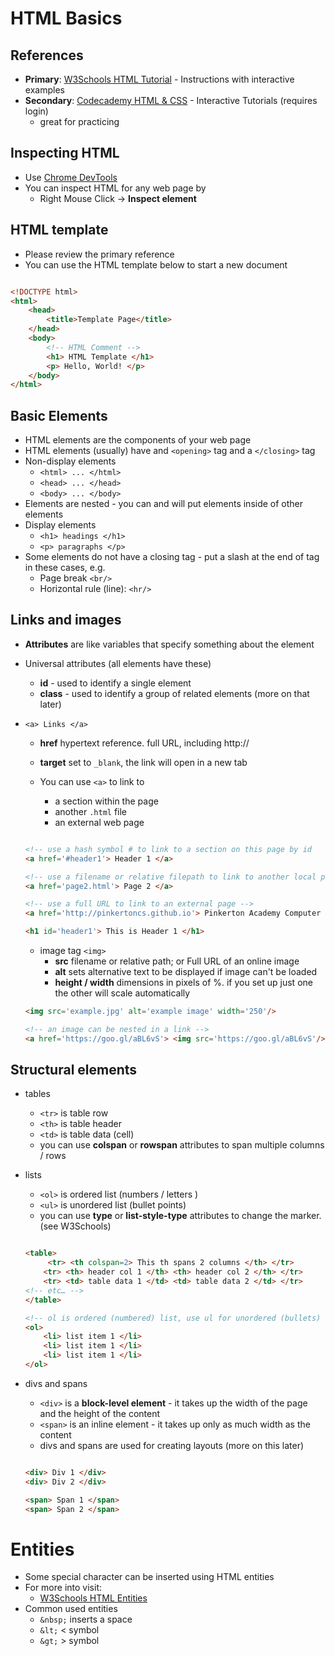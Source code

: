 
# HTML Basics

## References

- **Primary**: [W3Schools HTML Tutorial](http://www.w3schools.com/html/) - Instructions with interactive examples
- **Secondary**: [Codecademy HTML & CSS](http://www.codecademy.com/en/tracks/web) - Interactive Tutorials (requires login)
    - great for practicing

## Inspecting HTML

- Use [Chrome DevTools](https://developer.chrome.com/devtools)
- You can inspect HTML for any web page by
    - Right Mouse Click -> **Inspect element**


## HTML template

- Please review the primary reference 
- You can use the HTML template below to start a new document

```html

<!DOCTYPE html>
<html>
    <head>
        <title>Template Page</title>
    </head>
    <body>
        <!-- HTML Comment -->
        <h1> HTML Template </h1>
        <p> Hello, World! </p>
    </body>
</html>


```

## Basic Elements

- HTML elements are the components of your web page
- HTML elements (usually) have and ```<opening>``` tag and a ```</closing>``` tag
- Non-display elements
    - ```<html> ... </html>```
    - ```<head> ... </head>```
    - ```<body> ... </body>```
- Elements are nested - you can and will put elements inside of other elements
- Display elements
    - ```<h1> headings </h1>```
    - ```<p> paragraphs </p>```
- Some elements do not have a closing tag - put a slash at the end of tag in these cases, e.g.
    - Page break  ```<br/>```
    - Horizontal rule (line): ```<hr/>```

## Links and images

- **Attributes** are like variables that specify something about the element
- Universal attributes (all elements have these)  
    - **id** - used to identify a single element
    - **class** - used to identify a group of related elements (more on that later)

- ```<a> Links </a>```
    - **href** hypertext reference. full URL, including http://
    - **target** set to ```_blank```, the link will open in a new tab

    - You can use ```<a>``` to link to
        - a section within the page
        - another ```.html``` file
        - an external web page

    ```html

    <!-- use a hash symbol # to link to a section on this page by id   -->
    <a href='#header1'> Header 1 </a>

    <!-- use a filename or relative filepath to link to another local page -->
    <a href='page2.html'> Page 2 </a>

    <!-- use a full URL to link to an external page -->
    <a href='http://pinkertoncs.github.io'> Pinkerton Academy Computer Science </a>

    <h1 id='header1'> This is Header 1 </h1>

    ```

    - image tag ```<img>```
        - **src** filename or relative path; or Full URL of an online image
        - **alt** sets alternative text to be displayed if image can't be loaded
        - **height / width** dimensions in pixels of %. if you set up just one the other will scale automatically

    ```html
    <img src='example.jpg' alt='example image' width='250'/>

    <!-- an image can be nested in a link -->
    <a href='https://goo.gl/aBL6vS'> <img src='https://goo.gl/aBL6vS'/> </a>
    ```

## Structural elements

- tables
    - ```<tr>``` is table row
    - ```<th>``` is table header
    - ```<td>``` is table data (cell)
    - you can use **colspan** or **rowspan** attributes to span multiple columns / rows
- lists
    - ```<ol>``` is ordered list (numbers / letters )
    - ```<ul>``` is unordered list (bullet points)
    - you can use **type** or **list-style-type** attributes to change the marker. (see W3Schools)

    ```html

    <table>
         <tr> <th colspan=2> This th spans 2 columns </th> </tr>
        <tr> <th> header col 1 </th> <th> header col 2 </th> </tr>
        <tr> <td> table data 1 </td> <td> table data 2 </td> </tr>
    <!-- etc… -->
    </table>

    <!-- ol is ordered (numbered) list, use ul for unordered (bullets) -->
    <ol>  
        <li> list item 1 </li>
        <li> list item 1 </li>
        <li> list item 1 </li>
    </ol>

    ```

- divs and spans
    - ```<div>``` is a **block-level element** - it takes up the width of the page and the height of the content
    - ```<span>``` is an inline element - it takes up only as much width as the content
    - divs and spans are used for creating layouts (more on this later)

    ```html

    <div> Div 1 </div>
    <div> Div 2 </div>

    <span> Span 1 </span>
    <span> Span 2 </span>
    ```

# Entities

- Some special character can be inserted using HTML entities
- For more into visit:
    - [W3Schools HTML Entities](http://www.w3schools.com/html/html_entities.asp)
- Common used entities 
    - ```&nbsp;``` inserts a space
    - ```&lt;``` < symbol
    - ```&gt;``` > symbol
